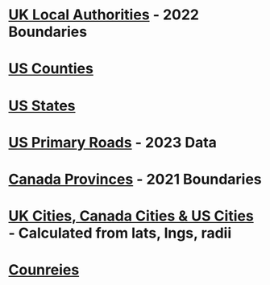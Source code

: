 # [UK Local Authorities](https://geoportal.statistics.gov.uk/datasets/995533eee7e44848bf4e663498634849_0/explore?location=55.191716%2C-3.316939%2C7.09) - 2022 Boundaries

# [US Counties](https://public.opendatasoft.com/explore/dataset/georef-united-states-of-america-county/export/)

# [US States](https://public.opendatasoft.com/explore/dataset/us-state-boundaries/export/)

# [US Primary Roads](https://www.census.gov/cgi-bin/geo/shapefiles/index.php?year=2023&layergroup=Roads) - 2023 Data

# [Canada Provinces](https://data.opendatasoft.com/explore/dataset/georef-canada-province%40public/export/?disjunctive.prov_name_en&location=4,55.45394,-106.56738&basemap=jawg.streets) - 2021 Boundaries

# [UK Cities, Canada Cities & US Cities](https://searchintelligence-my.sharepoint.com/:x:/g/personal/harry_burdekin_search-intelligence_co_uk/Eb3AwrSZybROix_wDrKS-wgBxzgX-fEYEUJR6zIswvMs8A?e=a7Ync7) - Calculated from lats, lngs, radii

# [Counreies](https://datahub.io/core/geo-countries)